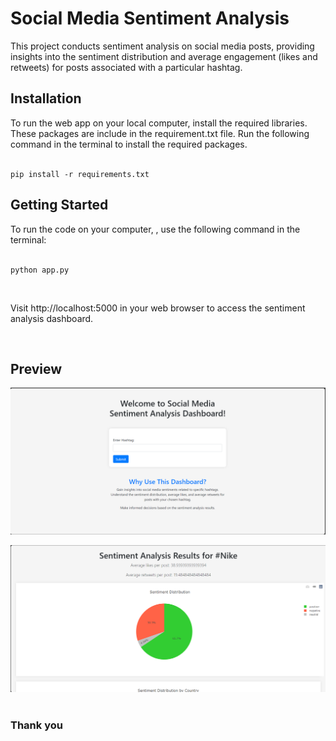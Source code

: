 # Social Media Sentiment Analysis

This project conducts sentiment analysis on social media posts, providing insights into the sentiment distribution and average engagement (likes and retweets) for posts associated with a particular hashtag.

## Installation

To run the web app on your local computer, install the required libraries. These packages are include in the requirement.txt file. Run the following command in the terminal to install the required packages.<br><br>

```
pip install -r requirements.txt
```

## Getting Started

To run the code on your computer, , use the following command in the terminal:<br><br>
```
python app.py
```
<br>

Visit http://localhost:5000 in your web browser to access the sentiment analysis dashboard.

<br>

## Preview

<img src="https://github.com/Chance3009/social-media-sentiment-analysis/blob/master/home_preview.png"></img>
<br>
 
<img src="https://github.com/Chance3009/social-media-sentiment-analysis/blob/master/dashboard_preview.png"></img>
<br>
<br> 

### Thank you
